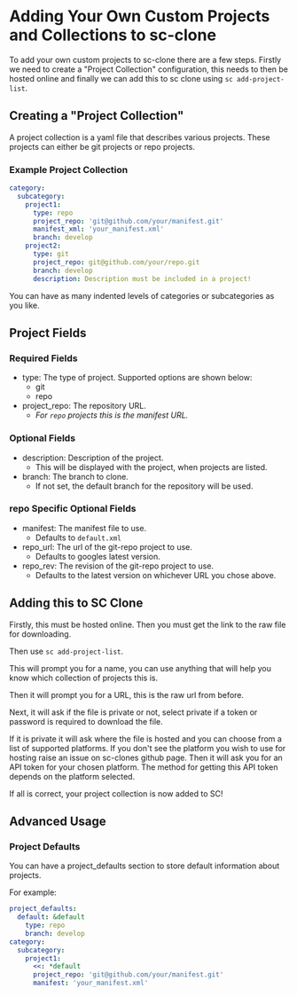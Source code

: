 # Adding Your Own Custom Projects and Collections to sc-clone

To add your own custom projects to sc-clone there are a few steps. Firstly we need to 
create a "Project Collection" configuration, this needs to then be hosted online
and finally we can add this to sc clone using `sc add-project-list`.

## Creating a "Project Collection"

A project collection is a yaml file that describes various projects. These projects can either be git projects or repo projects.

### Example Project Collection
```yaml
category:
  subcategory:
    project1:
      type: repo
      project_repo: 'git@github.com/your/manifest.git'
      manifest_xml: 'your_manifest.xml'
      branch: develop
    project2:
      type: git
      project_repo: git@github.com/your/repo.git
      branch: develop
      description: Description must be included in a project!
```

You can have as many indented levels of categories or subcategories as you like.

## Project Fields

### Required Fields

* type: The type of project. Supported options are shown below:
  * git
  * repo
* project_repo: The repository URL.
  * *For `repo` projects this is the manifest URL.*

### Optional Fields

* description: Description of the project.
  * This will be displayed with the project, when projects are listed.
* branch: The branch to clone.
  * If not set, the default branch for the repository will be used.

### repo Specific Optional Fields

* manifest: The manifest file to use.
  * Defaults to `default.xml`
* repo_url: The url of the git-repo project to use.
  * Defaults to googles latest version.
* repo_rev: The revision of the git-repo project to use.
  * Defaults to the latest version on whichever URL you chose above.

## Adding this to SC Clone

Firstly, this must be hosted online. Then you must get the link to the raw file for downloading. 

Then use `sc add-project-list`.

This will prompt you for a name, you can use anything that will help you know which collection of projects this is.

Then it will prompt you for a URL, this is the raw url from before.

Next, it will ask if the file is private or not, select private if a token or password is required to download the file.

If it is private it will ask where the file is hosted and you can choose from a list of supported platforms. If you don't see the platform you wish to use for hosting raise an issue on sc-clones github page. Then it will ask you for an API token for your chosen platform. The method for getting this API token depends on the platform selected.

If all is correct, your project collection is now added to SC!

## Advanced Usage

### Project Defaults

You can have a project_defaults section to store default information about projects.

For example:

```yaml
project_defaults:
  default: &default
    type: repo
    branch: develop
category:
  subcategory:
    project1:
      <<: *default
      project_repo: 'git@github.com/your/manifest.git'
      manifest: 'your_manifest.xml'
```
